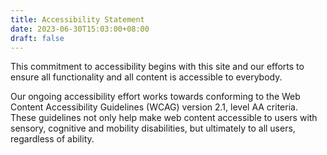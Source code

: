 ```yaml
---
title: Accessibility Statement
date: 2023-06-30T15:03:00+08:00
draft: false
---
```


This commitment to accessibility begins with this site and our efforts to ensure all functionality and all content is accessible to everybody.

Our ongoing accessibility effort works towards conforming to the Web Content Accessibility Guidelines (WCAG) version 2.1, level AA criteria. These guidelines not only help make web content accessible to users with sensory, cognitive and mobility disabilities, but ultimately to all users, regardless of ability.
